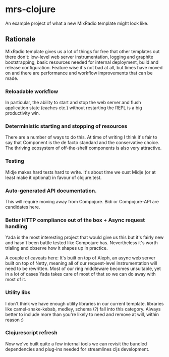 # mrs-clojure

An example project of what a new MixRadio template might look like.

## Rationale

MixRadio template gives us a lot of things for free that other templates out there don't: low-level web server instrumentation, logging and graphite bootstrapping, basic resources needed for internal deployment, build and release configuration. Feature wise it's not bad at all, but times have moved on and there are performance and workflow improvements that can be made.

### Reloadable workflow
In particular, the ability to start and stop the web server and flush application state (caches etc.) without restarting the REPL is a big productivity win.

### Deterministic starting and stopping of resources
There are a number of ways to do this. At time of writing I think it's fair to say that Component is the de facto standard and the conservative choice. The thriving ecosystem of off-the-shelf components is also very attractive.

### Testing
Midje makes hard tests hard to write. It's about time we oust Midje (or at least make it optional) in favour of clojure.test.

### Auto-generated API documentation.
This will require moving away from Compojure. Bidi or Compojure-API are candidates here.

### Better HTTP compliance out of the box + Async request handling
Yada is the most interesting project that would give us this but it's fairly new and hasn't been battle tested like Compojure has. Nevertheless it's worth trialing and observe how it shapes up in practice.

A couple of caveats here: It's built on top of Aleph, an async web server built on top of Netty, meaning all of our request-level instrumentation will need to be rewritten. Most of our ring middleware becomes unsuitable, yet in a lot of cases Yada takes care of most of that so we can do away with most of it.

### Utility libs
I don't think we have enough utility libraries in our current template. libraries like camel-snake-kebab, medley, schema (?) fall into this category. Always better to include more than you're likely to need and remove at will, within reason :)

### Clojurescript refresh
Now we've built quite a few internal tools we can revisit the bundled dependencies and plug-ins needed for streamlines cljs development.
